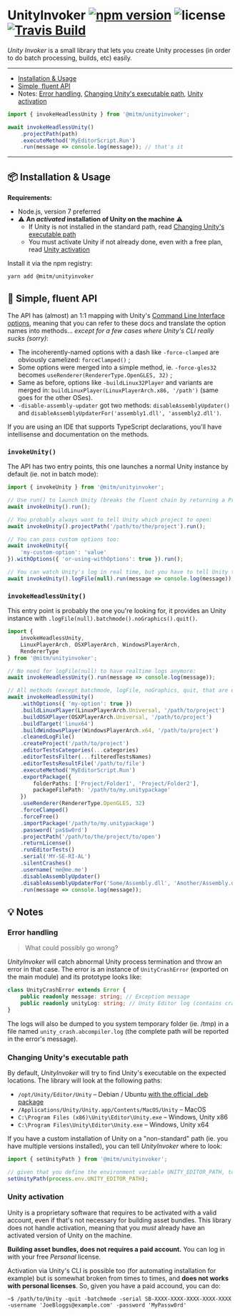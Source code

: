 # UnityInvoker [![npm version](https://img.shields.io/npm/v/@mitm/unityinvoker.svg?style=flat-square)](https://www.npmjs.com/package/@mitm/unityinvoker) ![license](https://img.shields.io/github/license/mitmadness/UnityInvoker.svg?style=flat-square) [![Travis Build](https://img.shields.io/travis/mitmadness/UnityInvoker.svg?style=flat-square)](https://travis-ci.org/mitmadness/UnityInvoker)

_Unity Invoker_ is a small library that lets you create Unity processes (in order to do batch processing, builds, etc) easily.

----------------

 - [Installation & Usage](#installation--usage)
 - [Simple, fluent API](#link-simple-fluent-api)
 - Notes:
   [Error handling](#error-handling), [Changing Unity's executable path](#changing-unitys-executable-path), [Unity activation](#unity-activation)

```typescript
import { invokeHeadlessUnity } from '@mitm/unityinvoker';

await invokeHeadlessUnity()
    .projectPath(path)
    .executeMethod('MyEditorScript.Run')
    .run(message => console.log(message)); // that's it
```

----------------

## :package: Installation & Usage

**Requirements:**

 - Node.js, version 7 preferred
 - :warning: **An _activated_ installation of Unity on the machine** :warning:
    - If Unity is not installed in the standard path, read [Changing Unity's executable path](#changing-unitys-executable-path)
    - You must activate Unity if not already done, even with a free plan, read [Unity activation](#unity-activation)

Install it via the npm registry:

```
yarn add @mitm/unityinvoker
```

## :link: Simple, fluent API

The API has (almost) an 1:1 mapping with Unity's [Command Line Interface options](https://docs.unity3d.com/Manual/CommandLineArguments.html), meaning that you can refer to these docs and translate the option names into methods... _except for a few cases where Unity's CLI really sucks (sorry)_:

 - The incoherently-named options with a dash like `-force-clamped` are obviously camelized: `forceClamped()` ;
 - Some options were merged into a simple method, ie. `-force-gles32` becomes `useRenderer(RendererType.OpenGLES, 32)` ;
 - Same as before, options like `-buildLinux32Player` and variants are merged in: `buildLinuxPlayer(LinuxPlayerArch.x86, '/path')` (same goes for the other OSes).
 - `-disable-assembly-updater` got two methods: `disableAssemblyUpdater()` and `disableAssemblyUpdaterFor('assembly1.dll', 'assembly2.dll')`.

If you are using an IDE that supports TypeScript declarations, you'll have intellisense and documentation on the methods.

### `invokeUnity()`

The API has two entry points, this one launches a normal Unity instance by default (ie. not in batch mode):

```typescript
import { invokeUnity } from '@mitm/unityinvoker';

// Use run() to launch Unity (breaks the fluent chain by returning a Promise)
await invokeUnity().run();

// You probably always want to tell Unity which project to open:
await invokeUnity().projectPath('/path/to/the/project').run();

// You can pass custom options too:
await invokeUnity({
    'my-custom-option': 'value'
}).withOptions({ 'or-using-withOptions': true }).run();

// You can watch Unity's log in real time, but you have to tell Unity to not use it's famous Editor.log file:
await invokeUnity().logFile(null).run(message => console.log(message));
```

### `invokeHeadlessUnity()`

This entry point is probably the one you're looking for, it provides an Unity instance with `.logFile(null).batchmode().noGraphics().quit()`.

```typescript
import {
    invokeHeadlessUnity,
    LinuxPlayerArch, OSXPlayerArch, WindowsPlayerArch,
    RendererType
} from '@mitm/unityinvoker';

// No need for logFile(null) to have realtime logs anymore:
await invokeHeadlessUnity().run(message => console.log(message));

// All methods (except batchmode, logFile, noGraphics, quit, that are enabled in headless mode)
await invokeHeadlessUnity()
    .withOptions({ 'my-option': true })
    .buildLinuxPlayer(LinuxPlayerArch.Universal, '/path/to/project')
    .buildOSXPlayer(OSXPlayerArch.Universal, '/path/to/project')
    .buildTarget('linux64')
    .buildWindowsPlayer(WindowsPlayerArch.x64, '/path/to/project')
    .cleanedLogFile()
    .createProject('/path/to/project')
    .editorTestsCategories(...categories)
    .editorTestsFilter(...filteredTestsNames)
    .editorTestsResultFile('/path/to/file')
    .executeMethod('MyEditorScript.Run')
    .exportPackage({
        folderPaths: ['Project/Folder1', 'Project/Folder2'],
        packageFilePath: '/path/to/my.unitypackage'
    })
    .useRenderer(RendererType.OpenGLES, 32)
    .forceClamped()
    .forceFree()
    .importPackage('/path/to/my.unitypackage')
    .password('pa$$w0rd')
    .projectPath('/path/to/the/project/to/open')
    .returnLicense()
    .runEditorTests()
    .serial('MY-SE-RI-AL')
    .silentCrashes()
    .username('me@me.me')
    .disableAssemblyUpdater()
    .disableAssemblyUpdaterFor('Some/Assembly.dll', 'Another/Assembly.dll')
    .run(message => console.log(message));
```

## :bulb: Notes

### Error handling

> What could possibly go wrong?

_UnityInvoker_ will catch abnormal Unity process termination and throw an error in that case.
The error is an instance of `UnityCrashError` (exported on the main module) and its prototype looks like:

```typescript
class UnityCrashError extends Error {
    public readonly message: string; // Exception message
    public readonly unityLog: string; // Unity Editor log (contains crash information)
}
```

The logs will also be dumped to you system temporary folder (ie. /tmp) in a file named `unity_crash.abcompiler.log` (the complete path will be reported in the error's message).

### Changing Unity's executable path

By default, _UnityInvoker_ will try to find Unity's executable on the expected locations. The library will look at the following paths:

 - `/opt/Unity/Editor/Unity` – Debian / Ubuntu [with the official .deb package](https://forum.unity3d.com/threads/unity-on-linux-release-notes-and-known-issues.350256/)
 - `/Applications/Unity/Unity.app/Contents/MacOS/Unity` – MacOS
 - `C:\Program Files (x86)\Unity\Editor\Unity.exe` – Windows, Unity x86
 - `C:\Program Files\Unity\Editor\Unity.exe` – Windows, Unity x64

If you have a custom installation of Unity on a "non-standard" path (ie. you have multiple versions installed), you can tell _UnityInvoker_ where to look:

```typescript
import { setUnityPath } from '@mitm/unityinvoker';

// given that you define the environment variable UNITY_EDITOR_PATH, to avoid hardcoded path:
setUnityPath(process.env.UNITY_EDITOR_PATH);
```

### Unity activation

Unity is a proprietary software that requires to be activated with a valid account, even if that's not necessary for building asset bundles. This library does not handle activation, meaning that you _must_ already have an activated version of Unity on the machine.

**Building asset bundles, does not requires a paid account.** You can log in with your free _Personal_ license.

Activation via Unity's CLI is possible too (for automating installation for example) but is somewhat broken from times to times, and **does not works with personal licenses**. So, given you have a paid accound, you can do:

```
~$ /path/to/Unity -quit -batchmode -serial SB-XXXX-XXXX-XXXX-XXXX-XXXX -username 'JoeBloggs@example.com' -password 'MyPassw0rd'
```
